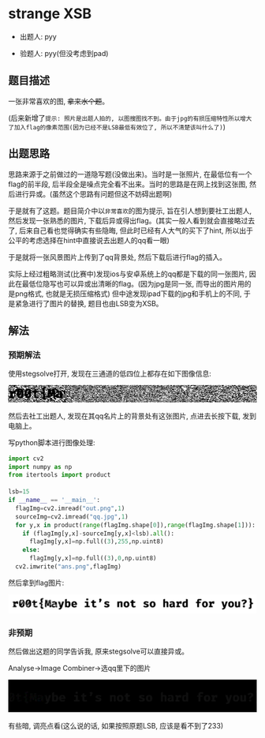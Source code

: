 # strange XSB

- 出题人: pyy

- 验题人: pyy(但没考虑到pad)

## 题目描述

一张非常喜欢的图, ~~拿来水个题~~。

(后来新增了`提示: 照片是出题人拍的, 以图搜图找不到。由于jpg的有损压缩特性所以增大了加入flag的像素范围(因为已经不是LSB最低有效位了, 所以不清楚该叫什么了)`)

## 出题思路

思路来源于之前做过的一道隐写题(没做出来)。当时是一张照片, 在最低位有一个flag的前半段, 后半段全是噪点完全看不出来。当时的思路是在网上找到这张图, 然后进行异或。(虽然这个思路有问题但这不妨碍出题啊)

于是就有了这题。题目简介中以`非常喜欢`的图为提示, 旨在引人想到要社工出题人, 然后发现一张熟悉的图片, 下载后异或得出flag。(其实一般人看到就会直接略过去了, 后来自己看也觉得确实有些隐晦, 但此时已经有人大气的买下了hint, 所以出于公平的考虑选择在hint中直接说去出题人的qq看一眼)

于是就将一张风景图片上传到了qq背景处, 然后下载后进行flag的插入。

实际上经过粗略测试(比赛中)发现ios与安卓系统上的qq都是下载的同一张图片, 因此在最低位隐写也可以异或出清晰的flag。(因为jpg是同一张, 而导出的图片用的是png格式, 也就是无损压缩格式) 但中途发现ipad下载的jpg和手机上的不同, 于是紧急进行了图片的替换, 题目也由LSB变为XSB。

## 解法

### 预期解法

使用stegsolve打开, 发现在三通道的低四位上都存在如下图像信息:

![image-20220505224640339](readme.assets/image-20220505224640339.png)

然后去社工出题人, 发现在其qq名片上的背景处有这张图片, 点进去长按下载, 发到电脑上。

写python脚本进行图像处理:

```python
import cv2
import numpy as np
from itertools import product

lsb=15
if __name__ == '__main__':
  flagImg=cv2.imread("out.png",1)
  sourceImg=cv2.imread("qq.jpg",1)
  for y,x in product(range(flagImg.shape[0]),range(flagImg.shape[1])):
    if (flagImg[y,x]-sourceImg[y,x]<lsb).all():
      flagImg[y,x]=np.full((3),255,np.uint8)
    else:
      flagImg[y,x]=np.full((3),0,np.uint8)
  cv2.imwrite("ans.png",flagImg)
```

然后拿到flag图片:

![image-20220505224913983](readme.assets/image-20220505224913983.png)

### 非预期

然后做出这题的同学告诉我, 原来stegsolve可以直接异或。

Analyse->Image Combiner->选qq里下的图片

![image-20220505225221708](readme.assets/image-20220505225221708.png)

有些暗, 调亮点看(这么说的话, 如果按照原题LSB, 应该是看不到了233)

